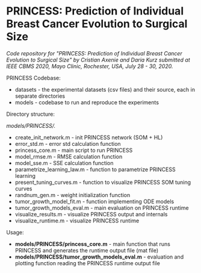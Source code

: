 # PRINCESS: Prediction of Individual Breast Cancer Evolution to Surgical Size

*Code repository for "PRINCESS: Prediction of Individual Breast Cancer Evolution to Surgical Size"  by Cristian Axenie and Daria Kurz submitted at IEEE CBMS 2020, Mayo Clinic, Rochester, USA, July 28 - 30, 2020.*

PRINCESS Codebase:

* datasets - the experimental datasets (csv files) and their source, each in separate directories
* models   - codebase to run and reproduce the experiments


Directory structure:

*models/PRINCESS/.*

* create_init_network.m       - init PRINCESS network (SOM + HL)
* error_std.m                 - error std calculation function
* princess_core.m             - main script to run PRINCESS
* model_rmse.m                - RMSE calculation function 
* model_sse.m                 - SSE calculation function
* parametrize_learning_law.m  - function to parametrize PRINCESS learning
* present_tuning_curves.m     - function to visualize PRINCESS SOM tuning curves
* randnum_gen.m               - weight initialization function
* tumor_growth_model_fit.m    - function implementing ODE models
* tumor_growth_models_eval.m  - main evaluation on PRINCESS runtime
* visualize_results.m         - visualize PRINCESS output and internals
* visualize_runtime.m         - visualize PRINCESS runtime



Usage: 

* **models/PRINCESS/princess_core.m** - main function that runs PRINCESS and generates the runtime output file (mat file)
* **models/PRINCESS/tumor_growth_models_eval.m** - evaluation and plotting function reading the PRINCESS runtime output file


